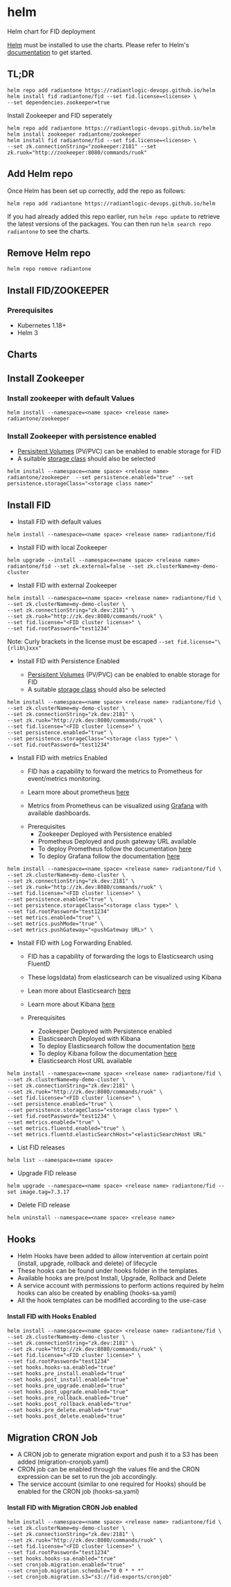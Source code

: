 # helm
Helm chart for FID deployment

[Helm](https://helm.sh) must be installed to use the charts.  Please refer to
Helm's [documentation](https://helm.sh/docs) to get started.

## TL;DR
```
helm repo add radiantone https://radiantlogic-devops.github.io/helm
helm install fid radiantone/fid --set fid.license=<license> \
--set dependencies.zookeeper=true
```

Install Zookeeper and FID seperately

```console
helm repo add radiantone https://radiantlogic-devops.github.io/helm
helm install zookeeper radiantone/zookeeper
helm install fid radiantone/fid --set fid.license=<license> \
--set zk.connectionString="zookeeper:2181" --set zk.ruok="http://zookeeper:8080/commands/ruok"
```

## Add Helm repo

Once Helm has been set up correctly, add the repo as follows:

```
helm repo add radiantone https://radiantlogic-devops.github.io/helm
```

If you had already added this repo earlier, run `helm repo update` to retrieve
the latest versions of the packages.  You can then run `helm search repo radiantone` to see the charts.

## Remove Helm repo

```
helm repo remove radiantone
```

## Install FID/ZOOKEEPER

### Prerequisites
* Kubernetes 1.18+
* Helm 3

## Charts

## Install Zookeeper

### Install zookeeper with default Values

```
helm install --namespace=<name space> <release name>  radiantone/zookeeper
```

### Install Zookeeper with persistence enabled

 * [Persisitent Volumes](https://kubernetes.io/docs/concepts/storage/persistent-volumes/) (PV/PVC) can be enabled to enable storage for FID
 * A suitable [storage class](https://kubernetes.io/docs/concepts/storage/storage-classes/) should also be selected

```
helm install --namespace=<name space> <release name> radiantone/zookeeper  --set persistence.enabled="true" --set persistence.storageClass="<storage class name>"
```



## Install FID
* Install FID with default values
```
helm install --namespace=<name space> <release name> radiantone/fid
```
* Install FID with local Zookeeper
```
helm upgrade --install --namespace=<name space> <release name> radiantone/fid --set zk.external=false --set zk.clusterName=my-demo-cluster
```

* Install FID with external Zookeeper
```
helm install --namespace=<name space> <release name> radiantone/fid \
--set zk.clusterName=my-demo-cluster \
--set zk.connectionString="zk.dev:2181" \
--set zk.ruok="http://zk.dev:8080/commands/ruok" \
--set fid.license="<FID cluster license>" \
--set fid.rootPassword="test1234"
```
Note: Curly brackets in the license must be escaped ```--set fid.license="\{rlib\}xxx"```

* Install FID with Persistence Enabled

    - [Persisitent Volumes](https://kubernetes.io/docs/concepts/storage/persistent-volumes/) (PV/PVC) can be enabled to enable storage for FID
    - A suitable [storage class](https://kubernetes.io/docs/concepts/storage/storage-classes/) should also be selected
```
helm install --namespace=<name space> <release name> radiantone/fid \
--set zk.clusterName=my-demo-cluster \
--set zk.connectionString="zk.dev:2181" \
--set zk.ruok="http://zk.dev:8080/commands/ruok" \
--set fid.license="<FID cluster license>" \
--set persistence.enabled="true" \
--set persistence.storageClass="<storage class type>" \
--set fid.rootPassword="test1234"

```

* Install FID with metrics Enabled

    - FID has a capability to forward the metrics to Prometheus for event/metrics monitoring.

    - Learn more about prometheus [here](https://prometheus.io)

    - Metrics from Prometheus can be visualized using [Grafana](https://grafana.com/grafana/) with available dashboards.


    * Prerequisites
        - Zookeeper Deployed with Persistence enabled
        - Prometheus Deployed and push gateway URL available
        - To deploy Prometheus follow the documentation [here](https://github.com/prometheus-community/helm-charts/blob/main/charts/kube-prometheus-stack/README.md)
        - To deploy Grafana follow the documentation [here](https://grafana.com/docs/agent/latest/operator/helm-getting-started/)

```
helm install --namespace=<name space> <release name> radiantone/fid \
--set zk.clusterName=my-demo-cluster \
--set zk.connectionString="zk.dev:2181" \
--set zk.ruok="http://zk.dev:8080/commands/ruok" \
--set fid.license="<FID cluster license>" \
--set persistence.enabled="true" \
--set persistence.storageClass="<storage class type>" \
--set fid.rootPassword="test1234"
--set metrics.enabled="true" \
--set metrics.pushMode="true" \
--set metrics.pushGateway="<pushGateway URL>" \
```

* Install FID with Log Forwarding Enabled.

    - FID has a capability of forwarding the logs to Elasticsearch using FluentD

    - These logs(data) from elasticsearch can be visualized using Kibana

    - Lean more about Elasticsearch [here](https://www.elastic.co)

    - Learn more about Kibana [here](https://www.elastic.co/kibana?ultron=B-Stack-Trials-AMER-US-W-Exact&gambit=Stack-Kibana&blade=adwords-s&hulk=paid&Device=c&thor=kibana&gclid=Cj0KCQjw3eeXBhD7ARIsAHjssr8Yhz4S7AmKvoc4LxgrfG7EDr0b6i8i7FRhBBmth7JK_ylVOvv-FOEaAlp5EALw_wcB)

    * Prerequisites

        - Zookeeper Deployed with Persistence enabled
        - Elasticsearch Deployed with Kibana
        - To deploy Elasticsearch follow the documentation [here](https://artifacthub.io/packages/helm/elastic/elasticsearch)
        - To deploy Kibana follow the documentation [here](https://artifacthub.io/packages/helm/elastic/kibana)
        - Elasticsearch Host URL available

```
helm install --namespace=<name space> <release name> radiantone/fid \
--set zk.clusterName=my-demo-cluster \
--set zk.connectionString="zk.dev:2181" \
--set zk.ruok="http://zk.dev:8080/commands/ruok" \
--set fid.license="<FID cluster license>" \
--set persistence.enabled="true" \
--set persistence.storageClass="<storage class type>" \
--set fid.rootPassword="test1234" \
--set metrics.enabled="true" \
--set metrics.fluentd.enabled="true" \
--set metrics.fluentd.elasticSearchHost="<elasticSearchHost URL"
```

* List FID releases
```
helm list --namespace=<name space>
```
* Upgrade FID release
```
helm upgrade --namespace=<name space> <release name> radiantone/fid --set image.tag=7.3.17
```
* Delete FID release
```
helm uninstall --namespace=<name space> <release name>
```


## Hooks 

* Helm Hooks have been added to allow intervention at certain point (install, upgrade, rollback and delete) of lifecycle
* These hooks can be found under hooks folder in the templates.
* Available hooks are pre/post Install, Upgrade, Rollback and Delete
* A service account with permissions to perform actions required by helm hooks can also be created by enabling (hooks-sa.yaml)
* All the hook templates can be modified according to the use-case

#### Install FID with Hooks Enabled
```
helm install --namespace=<name space> <release name> radiantone/fid \
--set zk.clusterName=my-demo-cluster \
--set zk.connectionString="zk.dev:2181" \
--set zk.ruok="http://zk.dev:8080/commands/ruok" \
--set fid.license="<FID cluster license>" \
--set fid.rootPassword="test1234"
--set hooks.hooks-sa.enabled="true"
--set hooks.pre_install.enabled="true"
--set hooks.post_install.enabled="true"
--set hooks.pre_upgrade.enabled="true"
--set hooks.post_upgrade.enabled="true"
--set hooks.pre_rollback.enabled="true"
--set hooks.post_rollback.enabled="true"
--set hooks.pre_delete.enabled="true"
--set hooks.post_delete.enabled="true"
```

## Migration CRON Job

* A CRON job to generate migration export and push it to a S3 has been added (migration-cronjob.yaml)
* CRON job can be enabled through the values file and the CRON expression can be set to run the job accordingly.
* The service account (similar to one required for Hooks) should be enabled for the CRON job (hooks-sa.yaml)

#### Install FID with Migration CRON Job enabled
```
helm install --namespace=<name space> <release name> radiantone/fid \
--set zk.clusterName=my-demo-cluster \
--set zk.connectionString="zk.dev:2181" \
--set zk.ruok="http://zk.dev:8080/commands/ruok" \
--set fid.license="<FID cluster license>" \
--set fid.rootPassword="test1234"
--set hooks.hooks-sa.enabled="true"
--set cronjob.migration.enabled="true"
--set cronjob.migration.schedule="0 0 * * *"
--set cronjob.migration.s3="s3://fid-exports/cronjob"
```



